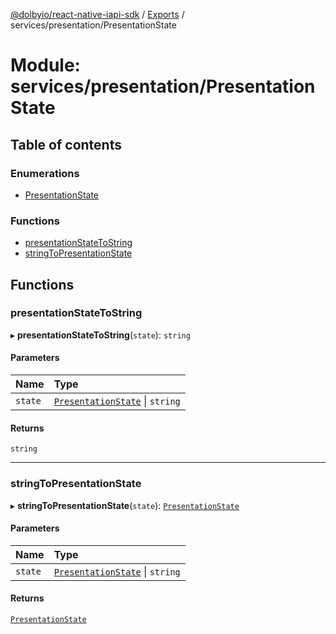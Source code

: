 [@dolbyio/react-native-iapi-sdk](../README.md) / [Exports](../modules.md) / services/presentation/PresentationState

# Module: services/presentation/PresentationState

## Table of contents

### Enumerations

- [PresentationState](../enums/services_presentation_PresentationState.PresentationState.md)

### Functions

- [presentationStateToString](services_presentation_PresentationState.md#presentationstatetostring)
- [stringToPresentationState](services_presentation_PresentationState.md#stringtopresentationstate)

## Functions

### presentationStateToString

▸ **presentationStateToString**(`state`): `string`

#### Parameters

| Name | Type |
| :------ | :------ |
| `state` | [`PresentationState`](../enums/services_presentation_PresentationState.PresentationState.md) \| `string` |

#### Returns

`string`

___

### stringToPresentationState

▸ **stringToPresentationState**(`state`): [`PresentationState`](../enums/services_presentation_PresentationState.PresentationState.md)

#### Parameters

| Name | Type |
| :------ | :------ |
| `state` | [`PresentationState`](../enums/services_presentation_PresentationState.PresentationState.md) \| `string` |

#### Returns

[`PresentationState`](../enums/services_presentation_PresentationState.PresentationState.md)

